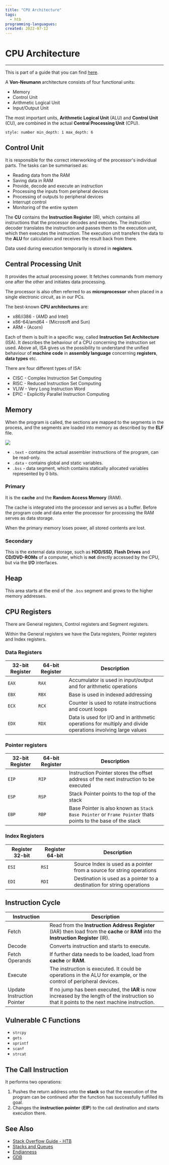 ```yaml
---
title: "CPU Architecture"
tags:
  - htb
programming-languagues:
created: 2022-07-12
---
```

# CPU Architecture
---
This is part of a guide that you can find [here](notes/htb-stack-based-overflow-linux.md).

A **Von-Neumann** architecture consists of four functional units:
- Memory
- Control Unit
- Arithmetic Logical Unit
- Input/Output Unit

The most important units, **Arithmetic Logical Unit** (ALU) and **Control Unit** (CU), are combined in the actual **Central Processing Unit** (CPU).

```toc
style: number min_depth: 1 max_depth: 6 
```

## Control Unit
It is responsible for the correct interworking of the processor's individual parts. The tasks can be summarised as:

- Reading data from the RAM
- Saving data in RAM
- Provide, decode and execute an instruction
- Processing the inputs from peripheral devices
- Processing of outputs to peripheral devices
- Interrupt control
- Monitoring of the entire system

The **CU** contains the **Instruction Register** (IR), which contains all instructions that the processor decodes and executes. The instruction decoder translates the instruction and passes them to the execution unit, which then executes the instruction. The execution unit transfers the data to the **ALU** for calculation and receives the result back from there.

Data used during execution temporarily is stored in **registers**.

## Central Processing Unit
It provides the actual processing power. It fetches commands from memory one after the other and initiates data processing.

The processor is also often referred to as **microprocessor** when placed in a single electronic circuit, as in our PCs.

The best-known **CPU architectures** are:
- x86/i386 - (AMD and Intel)
- x86-64/amd64 - (Microsoft and Sun)
- ARM - (Acorn)

Each of them is built in a specific way, called **Instruction Set Architecture** (ISA). It describes the behaviour of a CPU concerning the instruction set used. Above all, ISA gives us the possibility to understand the unified behaviour of **machine code** in **assembly language** concerning **registers**, **data types** etc.

There are four different types of ISA:
- CISC - Complex Instruction Set Computing
- RISC - Reduced Instruction Set Computing
- VLIW - Very Long Instruction Word
- EPIC - Explicitly Parallel Instruction Computing

## Memory
When the program is called, the sections are mapped to the segments in the process, and the segments are loaded into memory as described by the **ELF** file.

![](Screenshot%202022-07-11%20at%2016.50.22.png)

- `.text` - contains the actual assembler instructions of the program, can be read-only.
- `.data` - contains global and static variables.
- `.bss` - data segment, which contains statically allocated variables represented by 0 bits.

### Primary
It is the **cache** and the **Random Access Memory** (RAM).

The cache is integrated into the processor and serves as a buffer. Before the program code and data enter the processor for processing the RAM serves as data storage.

When the primary memory loses power, all stored contents are lost.

### Secondary
This is the external data storage,  such as **HDD/SSD**, **Flash Drives** and **CD/DVD-ROMs** of a computer, which is **not** directly accessed by the CPU, but via the **I/O** interfaces.

## Heap
This area starts at the end of the `.bss` segment and grows to the higher memory addresses.

## CPU Registers
There are General registers, Control registers and Segment registers.

Within the General registers we have the Data registers, Pointer registers and Index registers.

### Data Registers
| **32-bit Register** | **64-bit Register** | **Description** |
| --- | --- | --- |
| `EAX` | `RAX` | Accumulator is used in input/output and for arithmetic operations |
| `EBX` | `RBX` | Base is used in indexed addressing |
| `ECX` | `RCX` | Counter is used to rotate instructions and count loops |
| `EDX` | `RDX` | Data is used for I/O and in arithmetic operations for multiply and divide operations involving large values |

### Pointer registers
| **32-bit Register** | **64-bit Register** | **Description** |
| --- | --- | --- |
| `EIP` | `RIP` | Instruction Pointer stores the offset address of the next instruction to be executed |
| `ESP` | `RSP` | Stack Pointer points to the top of the stack |
| `EBP` | `RBP` | Base Pointer is also known as `Stack Base Pointer` or `Frame Pointer` thats points to the base of the stack |

### Index Registers
| **Register 32-bit** | **Register 64-bit** | **Description** |
| --- | --- | --- |
| `ESI` | `RSI` | Source Index is used as a pointer from a source for string operations |
| `EDI` | `RDI` | Destination is used as a pointer to a destination for string operations |

## Instruction Cycle
| Instruction                | Description                                                                                                                                    |
| -------------------------- | ---------------------------------------------------------------------------------------------------------------------------------------------- |
| Fetch                      | Read from the **Instruction Address Register** (IAR) then load from the **cache** or **RAM** into the **Instruction Register** (IR).           |
| Decode                     | Converts instruction and starts to execute.                                                                                                    |
| Fetch Operands             | If further data needs to be loaded, load from **cache** or **RAM**.                                                                            |
| Execute                    | The instruction is executed. It could be operations in the ALU for example, or the control of peripheral devices.                              |
| Update Instruction Pointer | If no jump has been executed, the **IAR** is now increased by the length of the instruction so that it points to the next machine instruction. |

## Vulnerable C Functions
- `strcpy`
- `gets`
- `sprintf`
- `scanf`
- `strcat`

## The Call Instruction
It performs two operations:

1. Pushes the return address onto the **stack** so that the execution of the program can be continued after the function has successfully fulfilled its goal.
2. Changes the **instruction pointer** (**EIP**) to the call destination and starts execution there.

## See Also
- [Stack Overflow Guide - HTB](notes/htb-stack-based-overflow-linux.md)
- [Stacks and Queues](notes/stacks-and-queues.md)
- [Endianness](notes/endianness.md)
- [GDB](notes/gdb.md)